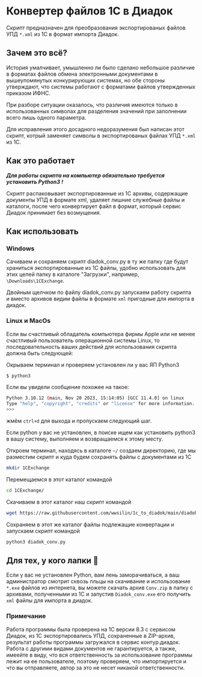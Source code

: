 # Конвертер файлов 1С в Диадок

Скрипт предназначен для преобразования экспортированых файлов УПД  `*.xml` из 1С в формат импорта Диадок.

## Зачем это всё?

История умалчивает, умышленно ли было сделано небольшое различие в форматах файлов обмена электронными документами в вышеупомянутых конкурирующих системах, но обе стороны утверждают, что системы работают с форматами файлов утвержденных приказом ИФНС.  

При разборе ситуации оказалось, что различия имеются только в использованных символах для разделения значений при заполнении всего лишь одного параметра.  

Для исправления этого досадного недоразумения был написан этот скрипт, котрый заменяет символы в экспортированых файлах УПД  `*.xml` из 1С.

## Как это работает

***Для работы скрипта на компьютер обязательно требуется установить Python3 !***  

Скрипт распаковывает экспортированные из 1С архивы, содержащие документы УПД в формате xml, удаляет лишние служебные файлы и каталоги, после чего конвертирует файл в формат, который сервис Диадок принимает без возмущения.

## Как использовать

### Windows

Сачиваем и сохраняем скрипт diadok_conv.py в ту же папку где будут храниться экспортированные из 1С файлы, удобно использовать для этих целей папку в каталоге "Загрузки", например, `\Downloads\1CExchange`.   

Двойным щелчком по файлу diadok_conv.py запускаем работу скрипта и вместо архивов видим файлы в формате `xml` пригодные для импорта в диадок.  

### Linux и MacOs

Если вы счастливый обладатель компьютера фирмы Apple или не менее счастливый пользователь операционной системы Linux, то последовательность ваших действий для использования скрипта должна быть следующей:  

Окрываем терминал и проверяем установлен ли у вас ЯП Python3  

```bash
$ python3
```

Если вы увидели сообщение похожее на такое:  

```bash
Python 3.10.12 (main, Nov 20 2023, 15:14:05) [GCC 11.4.0] on linux
Type "help", "copyright", "credits" or "license" for more information.
>>>
```

жмём `ctrl+d` для выхода и пропускаем следующий шаг.  

Если python у вас не установлен, в поиске ищем как установить python3 в вашу систему, выполняем и возвращаемся к этому месту.  

Откроем терминал, находясь в каталоге `~/`  создаем директорию, где мы разместим скрипт и куда будем сохранять файлы с документами из 1С

```bash
mkdir 1CExchange
```

Перемещаемся в этот каталог командой 

```bash
cd 1CExchange/
```

Скачиваем в этот каталог наш скрипт командой

```bash
wget https://raw.githubusercontent.com/wwsilin/1c_to_diadok/main/diadok_conv.py
```

Сохраняем в этот же каталог файлы подлежащие конвертации и запускаем скрипт командой 

```bash
python3 diadok_conv.py 
```

## Для тех, у кого лапки :feet:

Если у вас не установлен Python, вам лень заморачиваться, а ваш администратор смотрит сквозь пльцы на скачивание и использование `*.exe` файлов из интернета, вы можете скачать архив `Conv.zip` в папку с архивами, полученными из 1С и запустив `Diadok_conv.exe` его получить `xml` файлы для импорта в диадок.

### Примечание

Работа программы была проверена на 1С версии 8.3 с сервисом Диадок, из 1С экспортировались УПД, сохраненные в ZIP-архив, результат работы программы загружался в сервис контур.диадок.   
Работа с другими видами документов не гарантируется, а также, имеейте в виду, что вся ответственность за использование программы лежит на ее пользователе, поэтому проверяем, что импортируется и что вы отправляете, автор за это не несет никакой ответственности.
